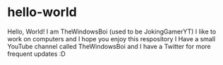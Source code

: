 # hello-world
Hello, World!
I am TheWindowsBoi (used to be JokingGamerYT)
I like to work on computers and I hope you enjoy this respository
I Have a small YouTube channel called TheWindowsBoi and I have a Twitter for more frequent updates :D
